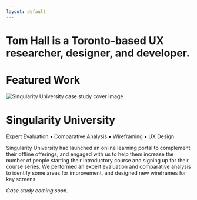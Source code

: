 ```yaml
---
layout: default
---
```


<div class="container">
  <div class="row">
    <div class="col-12">
      <h1 class="headline">Tom Hall is a Toronto-based UX researcher, designer, and developer.</h1>
    </div>
  </div>
  <div class="row landing-page-section">
    <div class="col-12">
      <h1 class="text-center">Featured Work</h1>
    </div>
  </div>
  <div class="row portfolio-item">
    <div class="col-10 col-offset-1 col-md-10 col-md-offset-1">
      <div class="row">
        <div class="col-12 col-sm-5">
          <img class="img-responsive mx-auto" src="http://via.placeholder.com/600x300" alt="Singularity University case study cover image" />
        </div>
        <div class="col-12 col-sm-7">
          <h1>Singularity University</h1>
          <p class="services">Expert Evaluation &bull; Comparative Analysis &bull; Wireframing &bull; UX Design</p>
          <p>Singularity University had launched an online learning portal to complement their offline offerings, and engaged with us to help them increase the number of people starting their introductory course and signing up for their course series. We performed an expert evaluation and comparative analysis to identify some areas for improvement, and designed new wireframes for key screens.</p>
          <p><em>Case study coming soon.</em></p>
        </div>
      </div>
    </div>
  </div>
  <div class="row portfolio-item">
  </div>
  <div class="row portfolio-item">
  </div>
</div>
